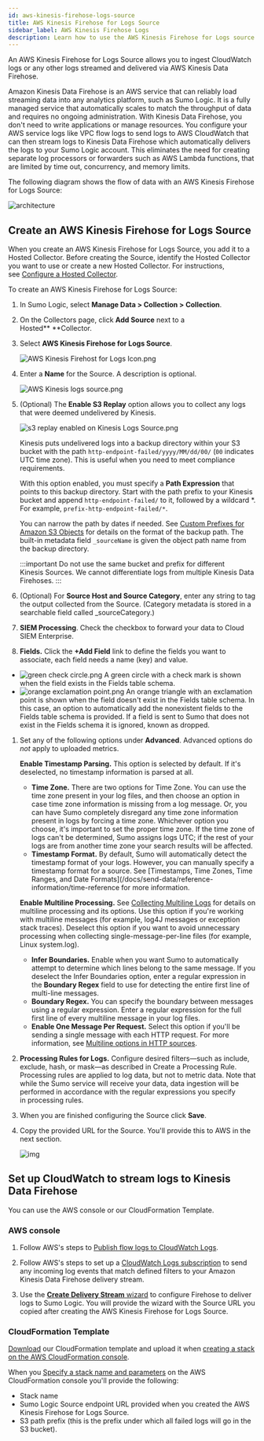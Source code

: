 ```yaml
---
id: aws-kinesis-firehose-logs-source
title: AWS Kinesis Firehose for Logs Source
sidebar_label: AWS Kinesis Firehose Logs
description: Learn how to use the AWS Kinesis Firehose for Logs source to ingest logs from AWS Kinesis Data Firehose.
---
```




An AWS Kinesis Firehose for Logs Source allows you to ingest CloudWatch logs or any other logs streamed and delivered via AWS Kinesis Data Firehose.

Amazon Kinesis Data Firehose is an AWS service that can reliably load streaming data into any analytics platform, such as Sumo Logic. It is a fully managed service that automatically scales to match the throughput of data and requires no ongoing administration. With Kinesis Data Firehose, you don't need to write applications or manage resources. You configure your AWS service logs like VPC flow logs to send logs to AWS CloudWatch that can then stream logs to Kinesis Data Firehose which automatically delivers the logs to your Sumo Logic account. This eliminates the need for creating separate log processors or forwarders such as AWS Lambda functions, that are limited by time out, concurrency, and memory limits.

The following diagram shows the flow of data with an AWS Kinesis Firehose for Logs Source:

![architecture](/img/send-data/kinesis-architecture.png)

## Create an AWS Kinesis Firehose for Logs Source

When you create an AWS Kinesis Firehose for Logs Source, you add it to a Hosted Collector. Before creating the Source, identify the Hosted Collector you want to use or create a new Hosted Collector. For instructions, see [Configure a Hosted Collector](/docs/send-data/hosted-collectors/configure-hosted-collector).

To create an AWS Kinesis Firehose for Logs Source:

1. In Sumo Logic, select **Manage Data \> Collection \> Collection**. 
1. On the Collectors page, click **Add Source** next to a Hosted** **Collector.
1. Select **AWS Kinesis Firehose for Logs Source**.   

    ![AWS Kinesis Firehost for Logs Icon.png](/img/send-data/AWS-Kinesis-Firehost-for-Logs-Icon.png)

1. Enter a **Name** for the Source. A description is optional.

    ![AWS Kinesis logs source.png](/img/send-data/AWS-Kinesis-logs-source.png)

1. (Optional) The **Enable S3 Replay** option allows you to collect any logs that were deemed undelivered by Kinesis.

    ![s3 replay enabled on Kinesis Logs Source.png](/img/send-data/s3-replay-enabled-on-Kinesis-Logs-Source.png)  

    Kinesis puts undelivered logs into a backup directory within your S3 bucket with the path `http-endpoint-failed/yyyy/MM/dd/00/` (`00` indicates UTC time zone). This is useful when you need to meet compliance requirements.

    With this option enabled, you must specify a **Path Expression** that points to this backup directory. Start with the path prefix to your Kinesis bucket and append `http-endpoint-failed/` to it, followed by a wildcard \*. For example, `prefix-http-endpoint-failed/*`.

    You can narrow the path by dates if needed. See [Custom Prefixes for Amazon S3 Objects](https://docs.aws.amazon.com/firehose/latest/dev/s3-prefixes.html#firehose-namespace) for details on the format of the backup path. The built-in metadata field `_sourceName` is given the object path name from the backup directory.

    :::important
    Do not use the same bucket and prefix for different Kinesis Sources. We cannot differentiate logs from multiple Kinesis Data Firehoses.
    :::

1. (Optional) For **Source Host **and** Source Category**, enter any string to tag the output collected from the Source. (Category metadata is stored in a searchable field called \_sourceCategory.)    

1. **SIEM Processing**. Check the checkbox to forward your data to Cloud SIEM Enterprise.    

1.  **Fields.** Click the **+Add Field** link to define the fields you want to associate, each field needs a name (key) and value.

   * ![green check circle.png](/img/reuse/green-check-circle.png) A green circle with a check mark is shown when the field exists in the Fields table schema.
   * ![orange exclamation point.png](/img/reuse/orange-exclamation-point.png) An orange triangle with an exclamation point is shown when the field doesn't exist in the Fields table schema. In this case, an option to automatically add the nonexistent fields to the Fields table schema is provided. If a field is sent to Sumo that does not exist in the Fields schema it is ignored, known as dropped.         

1. Set any of the following options under **Advanced**. Advanced options do *not* apply to uploaded metrics.

    **Enable Timestamp Parsing.** This option is selected by default. If it's deselected, no timestamp information is parsed at all.

   * **Time Zone.** There are two options for Time Zone. You can use the time zone present in your log files, and then choose an option in case time zone information is missing from a log message. Or, you can have Sumo completely disregard any time zone information present in logs by forcing a time zone. Whichever option you choose, it's important to set the proper time zone. If the time zone of logs can't be determined, Sumo assigns logs UTC; if the rest of your logs are from another time zone your search results will be affected.
   * **Timestamp Format.** By default, Sumo will automatically detect the timestamp format of your logs. However, you can manually specify a timestamp format for a source. See [Timestamps, Time Zones, Time Ranges, and Date Formats](/docs/send-data/reference-information/time-reference for more information.

    **Enable Multiline Processing.** See [Collecting Multiline Logs](/docs/send-data/reference-information/collect-multiline-logs) for details on multiline processing and its options. Use this option if you're working with multiline messages (for example, log4J messages or exception stack traces). Deselect this option if you want to avoid unnecessary processing when collecting single-message-per-line files (for example, Linux system.log).

   * **Infer Boundaries.** Enable when you want Sumo to automatically attempt to determine which lines belong to the same message.   If you deselect the Infer Boundaries option, enter a regular expression in the **Boundary Regex** field to use for detecting the entire first line of multi-line messages.
   * **Boundary Regex.** You can specify the boundary between messages using a regular expression. Enter a regular expression for the full first line of every multiline message in your log files.
   * **Enable One Message Per Request.** Select this option if you'll be sending a single message with each HTTP request. For more information, see [Multiline options in HTTP sources](/docs/send-data/hosted-collectors/http-source/logs-metrics). 

1. **Processing Rules for Logs.** Configure desired filters—such as include, exclude, hash, or mask—as described in Create a Processing Rule. Processing rules are applied to log data, but not to metric data. Note that while the Sumo service will receive your data, data ingestion will be performed in accordance with the regular expressions you specify in processing rules.    
1. When you are finished configuring the Source click **Save**.    
1. Copy the provided URL for the Source. You'll provide this to AWS in the next section.

    ![img](/img/send-data/http-source-address.png)

## Set up CloudWatch to stream logs to Kinesis Data Firehose

You can use the AWS console or our CloudFormation Template.

### AWS console

1. Follow AWS's steps to [Publish flow logs to CloudWatch Logs](https://docs.aws.amazon.com/vpc/latest/userguide/flow-logs-cwl.html).

1. Follow AWS's steps to set up a [CloudWatch Logs subscription](https://docs.aws.amazon.com/AmazonCloudWatch/latest/logs/SubscriptionFilters.html#FirehoseExample) to send any incoming log events that match defined filters to your Amazon Kinesis Data Firehose delivery stream.

1. Use the [**Create Delivery Stream** wizard](https://docs.aws.amazon.com/firehose/latest/dev/create-destination.html#create-destination-http) to configure Firehose to deliver logs to Sumo Logic. You will provide the wizard with the Source URL you copied after creating the AWS Kinesis Firehose for Logs Source.

### CloudFormation Template

[Download](https://sumologic-appdev-aws-sam-apps.s3.amazonaws.com/KinesisFirehoseCWLogs.template.yaml) our CloudFormation template and upload it when [creating a stack on the AWS CloudFormation console](https://docs.aws.amazon.com/AWSCloudFormation/latest/UserGuide/cfn-console-create-stack.html).

When you [Specify a stack name and parameters](https://docs.aws.amazon.com/AWSCloudFormation/latest/UserGuide/cfn-using-console-create-stack-parameters.html) on the AWS CloudFormation console you'll provide the following:

* Stack name
* Sumo Logic Source endpoint URL provided when you created the AWS Kinesis Firehose for Logs Source.
* S3 path prefix (this is the prefix under which all failed logs will go in the S3 bucket).
